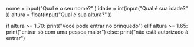 nome = input("Qual é o seu nome?" )
idade = int(input("Qual é sua idade?" ))
altura = float(input("Qual é sua altura?" ))

if altura >= 1.70:
    print("Você pode entrar no brinquedo")
elif altura >= 1.65:
    print("entrar só com uma pessoa maior")
else:
    print("não está autorizado à entrar")

